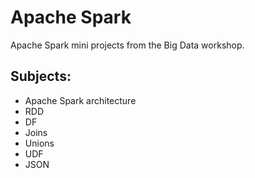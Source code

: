 # Apache Spark
Apache Spark mini projects from the Big Data workshop.
## Subjects:
- Apache Spark architecture
- RDD 
- DF 
- Joins
- Unions
- UDF
- JSON

